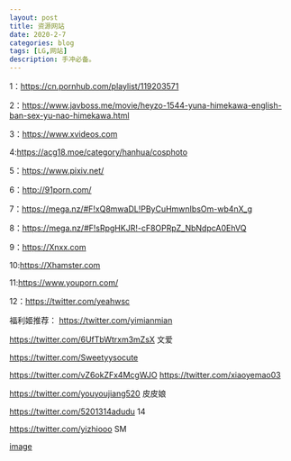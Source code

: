 ```yaml
---
layout: post
title: 资源网站
date: 2020-2-7
categories: blog
tags: [LG,网站]
description: 手冲必备。
---
```


1：https://cn.pornhub.com/playlist/119203571

2：https://www.javboss.me/movie/heyzo-1544-yuna-himekawa-english-ban-sex-yu-nao-himekawa.html

3：https://www.xvideos.com

4:https://acg18.moe/category/hanhua/cosphoto

5：https://www.pixiv.net/

6：http://91porn.com/

7：https://mega.nz/#F!xQ8mwaDL!PByCuHmwnIbsOm-wb4nX_g

8：https://mega.nz/#F!sRpgHKJR!-cF8OPRpZ_NbNdpcA0EhVQ

9：https://Xnxx.com

10:https://Xhamster.com

11:https://www.youporn.com/

12：https://twitter.com/yeahwsc


福利姬推荐：
https://twitter.com/yimianmian

https://twitter.com/6UfTbWtrxm3mZsX 文爱

https://twitter.com/Sweetyysocute

https://twitter.com/vZ6okZFx4McgWJO
https://twitter.com/xiaoyemao03

https://twitter.com/youyoujiang520 皮皮娘

https://twitter.com/5201314adudu 14

https://twitter.com/yizhiooo  SM


[image](https://github.com/chinaswat/chinaswat.github.io/blob/master/Defeat.png)








